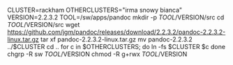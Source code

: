 CLUSTER=rackham
OTHERCLUSTERS="irma snowy bianca"
VERSION=2.2.3.2
TOOL=/sw/apps/pandoc
mkdir -p $TOOL/$VERSION/src
cd $TOOL/$VERSION/src
wget https://github.com/jgm/pandoc/releases/download/2.2.3.2/pandoc-2.2.3.2-linux.tar.gz
tar xf pandoc-2.2.3.2-linux.tar.gz
mv pandoc-2.2.3.2 ../$CLUSTER
cd ..
for c in $OTHERCLUSTERS; do
  ln -fs $CLUSTER $c
done
chgrp -R sw $TOOL/$VERSION
chmod -R g+rwx $TOOL/$VERSION
